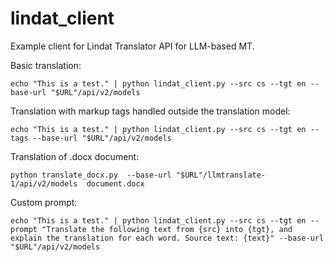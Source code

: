 # lindat_client
Example client for Lindat Translator API for LLM-based MT.

Basic translation:
```
echo "This is a test." | python lindat_client.py --src cs --tgt en --base-url "$URL"/api/v2/models 
```

Translation with markup tags handled outside the translation model:
```
echo "This is a test." | python lindat_client.py --src cs --tgt en --tags --base-url "$URL"/api/v2/models                                 
```

Translation of .docx document:
```
python translate_docx.py  --base-url "$URL"/llmtranslate-1/api/v2/models  document.docx
```
Custom prompt:
```
echo "This is a test." | python lindat_client.py --src cs --tgt en --prompt "Translate the following text from {src} into {tgt}, and explain the translation for each word. Source text: {text}" --base-url "$URL"/api/v2/models 

```
